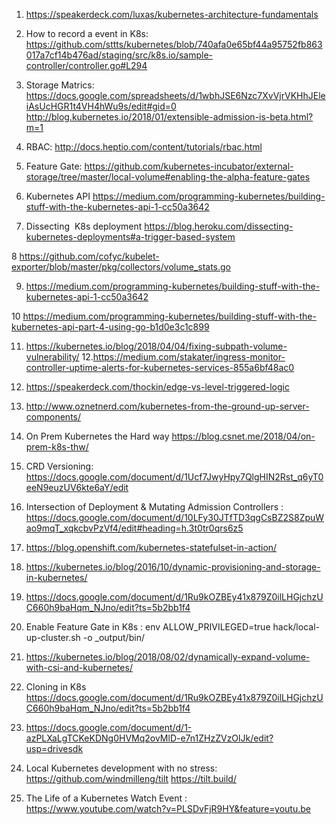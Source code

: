 1. https://speakerdeck.com/luxas/kubernetes-architecture-fundamentals
2. How to record a event in K8s: 
https://github.com/sttts/kubernetes/blob/740afa0e65bf44a95752fb863017a7cf14b476ad/staging/src/k8s.io/sample-controller/controller.go#L294

3. Storage Matrics:
https://docs.google.com/spreadsheets/d/1wbhJSE6Nzc7XvVjrVKHhJEleiAsUcHGR1t4VH4hWu9s/edit#gid=0
http://blog.kubernetes.io/2018/01/extensible-admission-is-beta.html?m=1

4. RBAC: 
http://docs.heptio.com/content/tutorials/rbac.html

5. Feature Gate:
https://github.com/kubernetes-incubator/external-storage/tree/master/local-volume#enabling-the-alpha-feature-gates

6. Kubernetes API
https://medium.com/programming-kubernetes/building-stuff-with-the-kubernetes-api-1-cc50a3642

7. Dissecting  K8s deployment
https://blog.heroku.com/dissecting-kubernetes-deployments#a-trigger-based-system

8 https://github.com/cofyc/kubelet-exporter/blob/master/pkg/collectors/volume_stats.go

9. https://medium.com/programming-kubernetes/building-stuff-with-the-kubernetes-api-1-cc50a3642

10 https://medium.com/programming-kubernetes/building-stuff-with-the-kubernetes-api-part-4-using-go-b1d0e3c1c899

11. https://kubernetes.io/blog/2018/04/04/fixing-subpath-volume-vulnerability/
12.https://medium.com/stakater/ingress-monitor-controller-uptime-alerts-for-kubernetes-services-855a6bf48ac0 

13. https://speakerdeck.com/thockin/edge-vs-level-triggered-logic

14. http://www.oznetnerd.com/kubernetes-from-the-ground-up-server-components/

15. On Prem Kubernetes the Hard way https://blog.csnet.me/2018/04/on-prem-k8s-thw/

16. CRD Versioning: https://docs.google.com/document/d/1Ucf7JwyHpy7QlgHIN2Rst_q6yT0eeN9euzUV6kte6aY/edit

17. Intersection of Deployment & Mutating Admission Controllers : https://docs.google.com/document/d/10LFy30JTfTD3qgCsBZ2S8ZpuWao9mqT_xqkcbvPzVf4/edit#heading=h.3t0tr0qrs6z5

18. https://blog.openshift.com/kubernetes-statefulset-in-action/

19. https://kubernetes.io/blog/2016/10/dynamic-provisioning-and-storage-in-kubernetes/

20. https://docs.google.com/document/d/1Ru9kOZBEy41x879Z0ilLHGjchzUC660h9baHqm_NJno/edit?ts=5b2bb1f4

21. Enable Feature Gate in K8s :
    env ALLOW_PRIVILEGED=true hack/local-up-cluster.sh -o _output/bin/

22. https://kubernetes.io/blog/2018/08/02/dynamically-expand-volume-with-csi-and-kubernetes/

23. Cloning in K8s https://docs.google.com/document/d/1Ru9kOZBEy41x879Z0ilLHGjchzUC660h9baHqm_NJno/edit?ts=5b2bb1f4

24. https://docs.google.com/document/d/1-azPLXaLgTCKeKDNg0HVMq2ovMlD-e7n1ZHzZVzOlJk/edit?usp=drivesdk

25. Local Kubernetes development with no stress: https://github.com/windmilleng/tilt https://tilt.build/

26. The Life of a Kubernetes Watch Event : https://www.youtube.com/watch?v=PLSDvFjR9HY&feature=youtu.be
